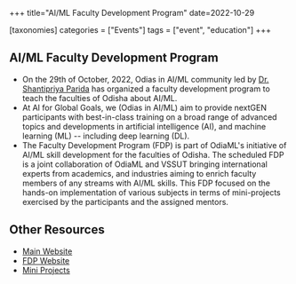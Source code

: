+++
title="AI/ML Faculty Development Program"
date=2022-10-29

[taxonomies]
categories = ["Events"]
tags = ["event", "education"]
+++

## AI/ML Faculty Development Program

* On the 29th of October, 2022, Odias in AI/ML community led by [Dr. Shantipriya Parida](https://www.linkedin.com/in/shantipriya-parida-9781a9127/) has organized a faculty development program to teach the faculties of Odisha about AI/ML.
* At AI for Global Goals, we (Odias in AI/ML) aim to provide nextGEN participants with best-in-class training on a broad range of advanced topics and developments in artificial intelligence (AI), and machine learning (ML) -- including deep learning (DL). 
* The Faculty Development Program (FDP) is part of OdiaML's initiative of AI/ML skill development for the faculties of Odisha. The scheduled FDP is a joint collaboration of OdiaML and VSSUT bringing international experts from academics, and industries aiming to enrich faculty members of any streams with AI/ML skills. This FDP focused on the hands-on implementation of various subjects in terms of mini-projects exercised by the participants and the assigned mentors.

## Other Resources
* [Main Website](https://sites.google.com/view/vssut-oiml-fdp/home)
* [FDP Website](https://odisha-ml.github.io/FDP/)
* [Mini Projects](https://odisha-ml.github.io/OdishaMLSchool/)